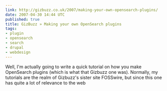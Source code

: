 ```yaml
---
link: http://gizbuzz.co.uk/2007/making-your-own-opensearch-plugins/
date: 2007-04-30 14:44 UTC
published: true
title: GizBuzz » Making your own OpenSearch plugins
tags:
- plugin
- opensearch
- search
- drupal
- webdesign
---
```


Well, I'm actually going to write a quick tutorial on how you make OpenSearch plugins (which is what that Gizbuzz one was). Normally, my tutorials are the realm of Gizbuzz's sister site FOSSwire, but since this one has quite a lot of relevance to the web
